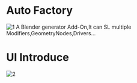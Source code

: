 # Auto Factory
![1](https://github.com/huiyao8761380/HuiImage/blob/main/AutoFactoryDocs/1Logo.png)
A Blender generator Add-On,It can SL multiple Modifiers,GeometryNodes,Drivers...

#  UI Introduce
![2](https://github.com/huiyao8761380/HuiImage/blob/main/AutoFactoryDocs/2UI.jpg)

